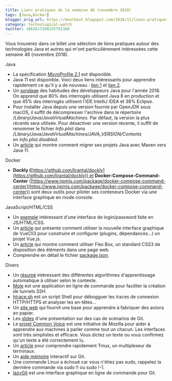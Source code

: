 ```yaml
---
title: Liens pratiques de la semaine 46 (novembre 2018)
tags: [Java,Docker]
blogger_orig_url: https://keulkeul.blogspot.com/2018/11/liens-pratiques-de-la-semaine.html
category: technological-watch
twitter: 1062617208155791360
---
```


Vous trouverez dans ce billet une sélection de liens pratiques autour des technologies Java et autres qui m'ont particulièrement intéressées cette semaine 46 (novembre 2018).

Java

* La spécification [MicroProfile 2.1](https://github.com/eclipse/microprofile/releases/tag/2.1) est disponible.
* Java 11 est disponible. Voici deux liens intéressants pour apprendre rapidement ce qu'il y a de nouveau : [lien 1](https://www.developpez.com/actu/226307/Oracle-annonce-la-sortie-officielle-de-Java-11-tour-d-horizon-des-principales-nouveautes-de-cette-version-LTS/) et [lien 2](https://blog.takipi.com/java-11-will-include-more-than-just-features/).
* Un [sondage](https://snyk.io/blog/jvm-ecosystem-report-2018) des habitudes des développeurs Java pour l'année 2018. On apprend que 80% des interrogés utilisent Java 8 en production et que 45% des interrogés utilisent l'IDE IntelliJ IDEA et 38% Eclipse.
* Pour installer Java depuis une version fournie par OpenJDK sous macOS, il suffit de décompresser l'archive dans le répertoire _/Library/Java/JavaVirtualMachines_. Par défaut, la version la plus récente sera utilisée. Pour désactiver une version récente, il suffit de renommer le fichier _Info.plist_ dans _/Library/Java/JavaVirtualMachines/JAVA\_VERSION/Contents_ en _Info.plist.disabled_.
* Un [article](https://winterbe.com/posts/2018/08/29/migrate-maven-projects-to-java-11-jigsaw/) qui montre comment migrer ses projets Java avec Maven vers Java 11.

Docker

* **Dockly (**[https://github.com/lirantal/dockly](https://github.com/lirantal/dockly)) et **Docker-Compose-Command-Center** ([https://www.npmjs.com/package/docker-compose-command-center](https://www.npmjs.com/package/docker-compose-command-center)) sont deux outils pour piloter ses conteneurs Docker via une interface graphique en mode console.

JavaScript/HTML/CSS

* Un [exemple](https://codepen.io/alvaromontoro/pen/bmwmKJ) intéressant d'une interface de login/password faite en JS/HTML/CSS.
* Un [article](https://scotch.io/tutorials/creating-vue-apps-with-the-vue-ui-tool) qui présente comment utiliser la nouvelle interface graphique de VueCli3 pour construire et configurer (plugins, dépendances...) un projet Vue.js.
* Un [article](https://medium.com/@js_tut/flexbox-the-animated-tutorial-8075cbe4c1b2) qui montre comment utiliser Flex Box, un standard CSS3 de disposition des éléments dans une page web.
* Comprendre en détail le fichier [package.json](http://package.json/).

Divers

* Un [résumé](https://www.datasciencecentral.com/profiles/blogs/how-to-choose-a-machine-learning-model-some-guidelines) intéressant des différentes algorithmes d'apprentissage automatique à utiliser selon le contexte.
* [Mole](https://davrodpin.github.io/mole/) est une application en ligne de commande pour faciliter la création de tunnels SSH.
* [htrace.sh](http://htrace.sh/) est un script Shell pour débogguer les traces de connexion HTTP/HTTPS et analyser les en-têtes...
* Un [site web](https://www.foldnfly.com/) qui fournit une base pour apprendre à fabriquer des avions en papier.
* Les [slides](https://mghignet.github.io/git-dammit-talk) d'une présentation sur des cas de scénarios de Git.
* Le [projet Common Voice](https://voice.mozilla.org/fr) est une initiative de Mozilla pour aider à apprendre aux machines à parler comme tout un chacun. Les interfaces sont très simplistes et efficace. Vous dictez un texte ou vous confirmez qu'un texte a été correctement lu.
* Un [article](https://linuxize.com/post/getting-started-with-tmux/) pour comprendre rapidement Tmux, un multiplexeur de terminaux.
* Un [aide mémoire](https://ndpsoftware.com/git-cheatsheet.html) interactif sur Git.
* Une commande Linux a échoué car vous n'étiez pas sudo, rappelez la dernière commande via sudo !! ou sudo !-1.
* [lazyGit](https://github.com/jesseduffield/lazygit) est une interface graphique en ligne de commande pour Git.